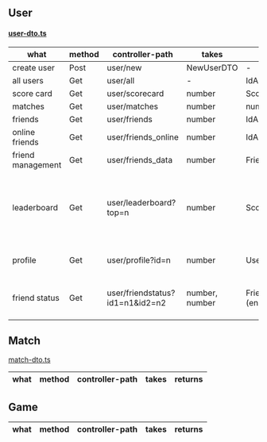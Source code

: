 ## User 

#### [user-dto.ts](..%2Fbackend%2Fsrc%2Fuser%2Fuser-dto.ts)

| what              | method  | controller-path                 | takes          | returns             | comment                                          |
|-------------------|---------|---------------------------------|----------------|---------------------|--------------------------------------------------|
| create user       | Post    | user/new                        | NewUserDTO     | -                   |                                                  |
| all users         | Get     | user/all                        | -              | IdAndNameDTO[]      |                                                  |
| score card        | Get     | user/scorecard                  | number         | ScoreCardDTO        |                                                  |
| matches           | Get     | user/matches                    | number         | number[]            |                                                  |
| friends           | Get     | user/friends                    | number         | IdAndNameDTO[]      |                                                  |
| online friends    | Get     | user/friends_online             | number         | IdAndNameDTO[]      |                                                  |
| friend management | Get     | user/friends_data               | number         | FriendListDTO       |                                                  |
| leaderboard       | Get     | user/leaderboard?top=n          | number         | ScoreCardDTO[]      | Query string. n = number of players to retrieve. |
| profile           | Get     | user/profile?id=n               | number         | UserProfileDTO      | Query string. n = userId                         |
| friend status     | Get     | user/friendstatus?id1=n1&id2=n2 | number, number | FriendStatus (enum) | Query string. n1, n2 = userIds.                  |


## Match

[match-dto.ts](..%2Fbackend%2Fsrc%2Fmatch%2Fmatch-dto.ts)

| what              | method  | controller-path     | takes      | returns        |
|-------------------|---------|---------------------|------------|----------------|

## Game



| what          | method    | controller-path  | takes | returns        |
|---------------|-----------|------------------|-------|----------------|

